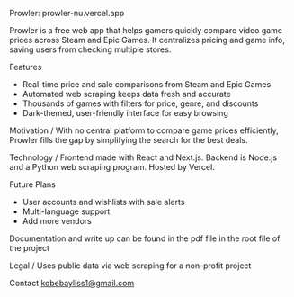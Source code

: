Prowler: prowler-nu.vercel.app

Prowler is a free web app that helps gamers quickly compare video game prices across Steam and Epic Games. It centralizes pricing and game info, saving users from checking multiple stores.

Features
- Real-time price and sale comparisons from Steam and Epic Games
- Automated web scraping keeps data fresh and accurate
- Thousands of games with filters for price, genre, and discounts
- Dark-themed, user-friendly interface for easy browsing

Motivation / 
With no central platform to compare game prices efficiently, Prowler fills the gap by simplifying the search for the best deals.

Technology / 
Frontend made with React and Next.js. Backend is Node.js and a Python web scraping program. Hosted by Vercel.

Future Plans
- User accounts and wishlists with sale alerts
- Multi-language support
- Add more vendors

Documentation and write up can be found in the pdf file in the root file of the project

Legal / 
Uses public data via web scraping for a non-profit project

Contact
kobebayliss1@gmail.com
